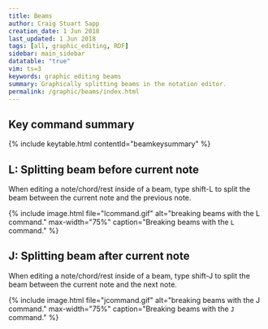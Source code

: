 ```yaml
---
title: Beams
author: Craig Stuart Sapp
creation_date: 1 Jun 2018
last_updated: 1 Jun 2018
tags: [all, graphic_editing, RDF]
sidebar: main_sidebar
datatable: "true"
vim: ts=3
keywords: graphic editing beams
summary: Graphically splitting beams in the notation editor.
permalink: /graphic/beams/index.html
---
```


## Key command summary ##

{% include keytable.html
	contentId="beamkeysummary"
%}
<script type="text/JSON" id="beamkeysummary">
{% include keypresses/beamkeys.json %}
</script>


## <span class="keypress">L</span>: Splitting beam before current note ##

When editing a note/chord/rest inside of a beam, type 
<span class="keypress">shift-L</span> to split the beam between the 
current note and the previous note.

{% include image.html
	file="lcommand.gif"
	alt="breaking beams with the L command."
	max-width="75%"
	caption="Breaking beams with the `L` command."
%}

## <span class="keypress">J</span>: Splitting beam after current note ##

When editing a note/chord/rest inside of a beam, type 
<span class="keypress">shift-J</span> to split the beam between the 
current note and the next note.

{% include image.html
	file="jcommand.gif"
	alt="breaking beams with the J command."
	max-width="75%"
	caption="Breaking beams with the `J` command."
%}


